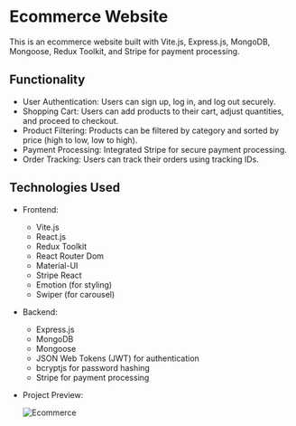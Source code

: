 # Ecommerce Website

This is an ecommerce website built with Vite.js, Express.js, MongoDB, Mongoose, Redux Toolkit, and Stripe for payment processing.

## Functionality

- User Authentication: Users can sign up, log in, and log out securely.
- Shopping Cart: Users can add products to their cart, adjust quantities, and proceed to checkout.
- Product Filtering: Products can be filtered by category and sorted by price (high to low, low to high).
- Payment Processing: Integrated Stripe for secure payment processing.
- Order Tracking: Users can track their orders using tracking IDs.

## Technologies Used

- Frontend:
  - Vite.js
  - React.js
  - Redux Toolkit
  - React Router Dom
  - Material-UI
  - Stripe React
  - Emotion (for styling)
  - Swiper (for carousel)
  
- Backend:
  - Express.js
  - MongoDB
  - Mongoose
  - JSON Web Tokens (JWT) for authentication
  - bcryptjs for password hashing
  - Stripe for payment processing

- Project Preview:
  

  ![Ecommerce](https://github.com/bisth12/MERN-Ecommerce./assets/161915446/ac52d444-70c8-4d26-a7b2-9a93658fb472)
